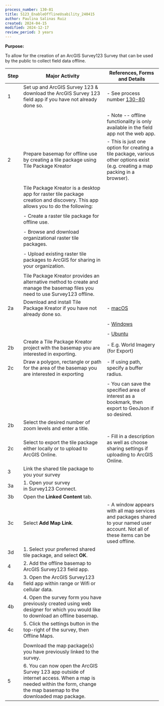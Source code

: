 ```yaml
---
process_number: 130-81
title: S123_EnableOfflineUsability_240415
author: Paulina Salinas Ruiz
created: 2024-04-15
modified: 2024-12-17
review_period: 3 years
---
```


**Purpose:**



To allow for the creation of an ArcGIS Survey123 Survey that can be used by the public to collect field data offline.



| **Step** | **Major Activity** | **References, Forms and Details** |
| -------- | ------------------ | --------------------------------- |
| 1 | Set up and ArcGIS Survey 123 & download the ArcGIS Survey 123 field app if you have not already done so. | - See process number [130-80](https://pacificsalmonfoundation-my.sharepoint.com/:w:/g/personal/psalinasruiz_psf_ca/EVs9rLPj2cBLi-AF3UBzc14BMuvtA4tSBNcKj-Aqpou7mA?e=WNTc3N) |
|  |  |  |
|  |  | - Note -- offline functionality is only available in the field app not the web app. |
| 2 | Prepare basemap for offline use by creating a tile package using Tile Package Kreator | - This is just one option for creating a tile package, various other options exist (e.g. creating a map packing in a browser). |
|  |  |  |
|  | Tile Package Kreator is a desktop app for raster tile package creation and discovery. This app allows you to do the following: |  |
|  |  |  |
|  | - Create a raster tile package for offline use. |  |
|  |  |  |
|  | - Browse and download organizational raster tile packages. |  |
|  |  |  |
|  | - Upload existing raster tile packages to ArcGIS for sharing in your organization. |  |
|  |  |  |
|  | Tile Package Kreator provides an alternative method to create and manage the basemap files you need to use Survey123 offline. |  |
| 2a | Download and install Tile Package Kreator if you have not already done so. | - [macOS](https://links.esri.com/esrilabs/tile-package-kreator-mac) |
|  |  |  |
|  |  | - [Windows](https://links.esri.com/esrilabs/tile-package-kreator-windows) |
|  |  |  |
|  |  | - [Ubuntu](https://links.esri.com/esrilabs/tile-package-kreator-ubuntu) |
| 2b | Create a Tile Package Kreator project with the basemap you are interested in exporting. | - E.g. World Imagery (for Export) |
| 2c | Draw a polygon, rectangle or path for the area of the basemap you are interested in exporting | - If using path, specify a buffer radius. |
|  |  |  |
|  |  | - You can save the specified area of interest as a bookmark, then export to GeoJson if so desired. |
| 2b | Select the desired number of zoom levels and enter a title. |  |
| 2c | Select to export the tile package either locally or to upload to ArcGIS Online. | - Fill in a description as well as choose sharing settings if uploading to ArcGIS Online. |
| 3 | Link the shared tile package to you your survey |  |
| 3a | 1.  Open your survey in Survey123 Connect. |  |
| 3b | Open the **Linked Content** tab. |  |
| 3c | Select **Add Map Link**. | - A window appears with all map services and packages shared to your named user account. Not all of these items can be used offline. |
| 3d | 1.  Select your preferred shared tile package, and select **OK**. |  |
| 4 | 2.  Add the offline basemap to ArcGIS Survey123 field app. |  |
| 4a | 3.  Open the ArcGIS Survey123 field app within range or Wifi or cellular data. |  |
| 4b | 4.  Open the survey form you have previously created using web designer for which you would like to download an offline basemap. |  |
| 4c | 5.  Click the settings button in the top-right of the survey, then Offline Maps. |  |
|  |  |  |
|  | Download the map package(s) you have previously linked to the survey. |  |
| 5 | 6.  You can now open the ArcGIS Survey 123 app outside of internet access. When a map is needed within the form, change the map basemap to the downloaded map package. |  |

